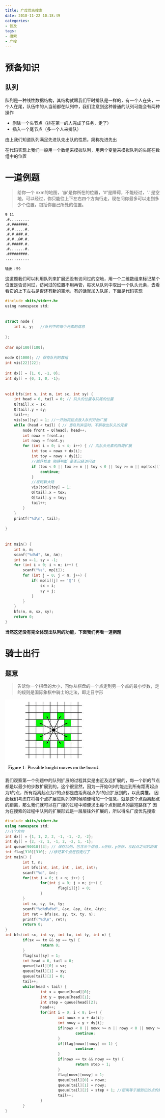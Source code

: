 ```yaml
---
title: 广度优先搜索
date: 2018-11-22 10:18:49
categories:
- 普及
tags:
- 搜索
- 广搜
---
```


# 预备知识

## 队列

队列是一种线性数据结构，其结构就跟我们平时排队是一样的，有一个人在头，一个人在尾，队伍中的人当前都在队列中，我们注意到这种普通的队列可能会有两种操作

- 删除一个头节点（排在第一的人完成了任务，走了）
- 插入一个尾节点（多一个人来排队）

由上我们知道队列满足先进队先出队的性质，简称先进先出

在代码实现上我们一般用一个数组来模拟队列，用两个变量来模拟队列的头尾在数组中的位置

# 一道例题



> 给你一个 nxm的地图，'@'是你所在的位置，'#'是障碍，不能经过，'.' 是空地，可以经过，你只能往上下左右四个方向行走，现在问你最多可以走到多少个位置，包括你自己所处的位置。



```
9 11
.#......... 
.#.#######. 
.#.#.....#. 
.#.#.###.#. 
.#.#..@#.#. 
.#.#####.#. 
.#.......#. 
.#########. 
...........

输出：59
```



这道题我们可以利用队列来扩展还没有访问过的空地，用一个二维数组来标记某个位置是否访问过，访问过的位置不用再管，每次从队列中取出一个队头元素，去看看它的上下左右是否还有新的空地，有的话就加入队尾，下面是代码实现



```c
#include <bits/stdc++.h>
using namespace std;


struct node {
	int x, y;	//队列中的每个元素的信息

};

char mp[100][100];

node Q[1000]; // 保存队列的数组
int vis[22][22];

int dx[] = {1, 0, -1, 0};
int dy[] = {0, 1, 0, -1};


void bfs(int n, int m, int sx, int sy) {
	int head = 0, tail = 0; // 队头的位置与队尾的位置
	Q[tail].x = sx;
	Q[tail].y = sy;
	tail++;
	vis[sx][sy] = 1; //一开始将起点放入队列开始广搜
	while (head < tail) { // 当队列非空时，不断取出队头的元素
		node front = Q[head]; head++;
		int nowx = front.x;
		int nowy = front.y;
		for (int i = 0; i < 4; i++) { // 向队头元素的四周扩展
			int tox = nowx + dx[i];
			int toy = nowy + dy[i];
            //越界检查 障碍判断 是否已经访问过
			if (tox < 0 || tox >= n || toy < 0 || toy >= m || mp[tox][toy] == '#' || vis[tox][toy]) {
				continue;
			}
            //发现新大陆
			vis[tox][toy] = 1;
			Q[tail].x = tox;
			Q[tail].y = toy;
			tail++;
		}
	}
	printf("%d\n", tail);

}


int main() {
	int n, m;
	scanf("%d%d", &n, &m);
	int sx =-1, sy = -1;
	for (int i = 0; i < n; i++) {
		scanf("%s", mp[i]);			
		for (int j = 0; j < m; j++) {
			if( mp[i][j] == '@') {
				sx = i;
				sy = j;
			}
		}
	}
	bfs(n, m, sx, sy);
	return 0;
}
```

**当然这还没有完全体现出队列的功能，下面我们再看一道例题**

# 骑士出行

## 题意

>告诉你一个棋盘的大小，问你从棋盘的一个点走到另一个点的最小步数，走的规则是国际象棋中骑士的走法，即走日字形

![knight](/img/knight.jpg)

我们观察第一个例题中的队列扩展的过程其实是由近及远扩展的，每一个新的节点都是以最少的步数扩展到的，这个很显然，因为一开始0步的能走到所有距离起点为1的点，所有距离起点为2的点都是由距离起点为1的点扩展到的，以此类推。
因此我们考虑在将每个点扩展进队列的时候顺便增加一个信息，就是这个点距离起点的距离，那么我们就可以在广搜的过程中顺便求出每个点到起点的最短路径了
因为在搜索的过程中队列的扩展形式是一层层往外扩展的，所以得名广度优先搜索

```cpp
#include <bits/stdc++.h>
using namespace std;
//八个方向
int dx[] = {1, 1, 2, 2, -1, -1, -2, -2};
int dy[] = {2, -2, 1, -1, 2, -2, 1, -1};
int queue[90010][3]; // 保存队列，包含三个信息，x坐标，y坐标，与起点之间的距离
int flag[310][310]; //标记某个点是否走过了
int main() {
        int t, n;
        int bfs(int, int, int , int, int);
        scanf("%d", &n);
        for(int i = 0; i < n; i++) {
                for(int j = 0; j < n; j++) {
                        flag[i][j] = 0;
                }
        }
        int sx, sy, tx, ty;
        scanf("%d%d%d%d", &sx, &sy, &tx, &ty);
        int ret = bfs(sx, sy, tx, ty, n);
        printf("%d\n", ret);
        return 0;
}
int bfs(int sx, int sy, int tx, int ty, int n) {
        if(sx == tx && sy == ty) {
                return 0;
        }
        flag[sx][sy] = 1;
        int head = 0, tail = 0;
        queue[tail][0] = sx;
        queue[tail][1] = sy;
        queue[tail][2] = 0;
        tail++;
        while(head < tail) {
                int x = queue[head][0];
                int y = queue[head][1];
                int step = queue[head][2];
                head++;
                for(int i = 0; i < 8; i++) {
                        int nowx = x + dx[i];
                        int nowy = y + dy[i];
                        if(nowx < 0 || nowx >= n || nowy < 0 || nowy >= n) {
                                continue;
                        }
                        if(flag[nowx][nowy] == 1) {
                                continue;
                        }
                        if(nowx == tx && nowy == ty) {
                                return step + 1;
                        }
                        flag[nowx][nowy] = 1;
                        queue[tail][0] = nowx;
                        queue[tail][1] = nowy;
                        queue[tail][2] = step + 1; //距离等于搜到它的点的距离 加 1
                        tail++;
                }
        }
}
```
